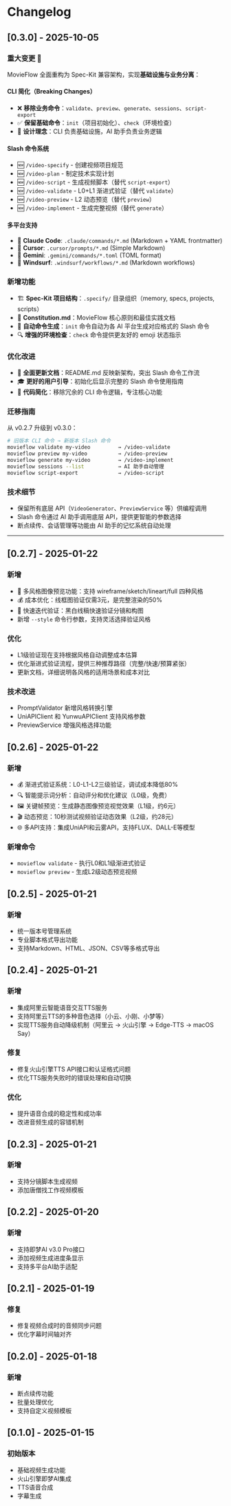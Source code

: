 # Changelog

## [0.3.0] - 2025-10-05

### 重大变更 🎯

MovieFlow 全面重构为 Spec-Kit 兼容架构，实现**基础设施与业务分离**：

#### CLI 简化（Breaking Changes）
- ❌ **移除业务命令**：`validate`、`preview`、`generate`、`sessions`、`script-export`
- ✅ **保留基础命令**：`init`（项目初始化）、`check`（环境检查）
- 🎯 **设计理念**：CLI 负责基础设施，AI 助手负责业务逻辑

#### Slash 命令系统
- 🆕 `/video-specify` - 创建视频项目规范
- 🆕 `/video-plan` - 制定技术实现计划
- 🆕 `/video-script` - 生成视频脚本（替代 `script-export`）
- 🆕 `/video-validate` - L0+L1 渐进式验证（替代 `validate`）
- 🆕 `/video-preview` - L2 动态预览（替代 `preview`）
- 🆕 `/video-implement` - 生成完整视频（替代 `generate`）

#### 多平台支持
- 🤖 **Claude Code**: `.claude/commands/*.md` (Markdown + YAML frontmatter)
- 🔮 **Cursor**: `.cursor/prompts/*.md` (Simple Markdown)
- 💎 **Gemini**: `.gemini/commands/*.toml` (TOML format)
- 🌊 **Windsurf**: `.windsurf/workflows/*.md` (Markdown workflows)

### 新增功能

- 🏗️ **Spec-Kit 项目结构**：`.specify/` 目录组织（memory, specs, projects, scripts）
- 📄 **Constitution.md**：MovieFlow 核心原则和最佳实践文档
- 🎨 **自动命令生成**：`init` 命令自动为各 AI 平台生成对应格式的 Slash 命令
- 🔍 **增强的环境检查**：`check` 命令提供更友好的 emoji 状态指示

### 优化改进

- 📖 **全面更新文档**：README.md 反映新架构，突出 Slash 命令工作流
- 🎓 **更好的用户引导**：初始化后显示完整的 Slash 命令使用指南
- 🧹 **代码简化**：移除冗余的 CLI 命令逻辑，专注核心功能

### 迁移指南

从 v0.2.7 升级到 v0.3.0：

```bash
# 旧版本 CLI 命令 → 新版本 Slash 命令
movieflow validate my-video         → /video-validate
movieflow preview my-video          → /video-preview
movieflow generate my-video         → /video-implement
movieflow sessions --list           → AI 助手自动管理
movieflow script-export             → /video-script
```

### 技术细节

- 保留所有底层 API（`VideoGenerator`、`PreviewService` 等）供编程调用
- Slash 命令通过 AI 助手调用底层 API，提供更智能的参数选择
- 断点续传、会话管理等功能由 AI 助手的记忆系统自动处理

---

## [0.2.7] - 2025-01-22

### 新增
- 🎨 多风格图像预览功能：支持 wireframe/sketch/lineart/full 四种风格
- 💰 成本优化：线框图验证仅需3元，是完整渲染的50%
- 🚀 快速迭代验证：黑白线稿快速验证分镜和构图
- 新增 `--style` 命令行参数，支持灵活选择验证风格

### 优化
- L1级验证现在支持根据风格自动调整成本估算
- 优化渐进式验证流程，提供三种推荐路径（完整/快速/预算紧张）
- 更新文档，详细说明各风格的适用场景和成本对比

### 技术改进
- PromptValidator 新增风格转换引擎
- UniAPIClient 和 YunwuAPIClient 支持风格参数
- PreviewService 增强风格选择功能

## [0.2.6] - 2025-01-22

### 新增
- 💰 渐进式验证系统：L0-L1-L2三级验证，调试成本降低80%
- 🔍 智能提示词分析：自动评分和优化建议（L0级，免费）
- 🖼️ 关键帧预览：生成静态图像预览视觉效果（L1级，约6元）
- 🎬 动态预览：10秒测试视频验证动态效果（L2级，约28元）
- 🌐 多API支持：集成UniAPI和云雾API，支持FLUX、DALL-E等模型

### 新增命令
- `movieflow validate` - 执行L0和L1级渐进式验证
- `movieflow preview` - 生成L2级动态预览视频

## [0.2.5] - 2025-01-21

### 新增
- 统一版本号管理系统
- 专业脚本格式导出功能
- 支持Markdown、HTML、JSON、CSV等多格式导出

## [0.2.4] - 2025-01-21

### 新增
- 集成阿里云智能语音交互TTS服务
- 支持阿里云TTS的多种音色选择（小云、小刚、小梦等）
- 实现TTS服务自动降级机制（阿里云 → 火山引擎 → Edge-TTS → macOS Say）

### 修复
- 修复火山引擎TTS API接口和认证格式问题
- 优化TTS服务失败时的错误处理和自动切换

### 优化
- 提升语音合成的稳定性和成功率
- 改进音频生成的容错机制

## [0.2.3] - 2025-01-21

### 新增
- 支持分镜脚本生成视频
- 添加唐僧找工作视频模板

## [0.2.2] - 2025-01-20

### 新增
- 支持即梦AI v3.0 Pro接口
- 添加视频生成进度条显示
- 支持多平台AI助手适配

## [0.2.1] - 2025-01-19

### 修复
- 修复视频合成时的音频同步问题
- 优化字幕时间轴对齐

## [0.2.0] - 2025-01-18

### 新增
- 断点续传功能
- 批量处理优化
- 支持自定义视频模板

## [0.1.0] - 2025-01-15

### 初始版本
- 基础视频生成功能
- 火山引擎即梦AI集成
- TTS语音合成
- 字幕生成